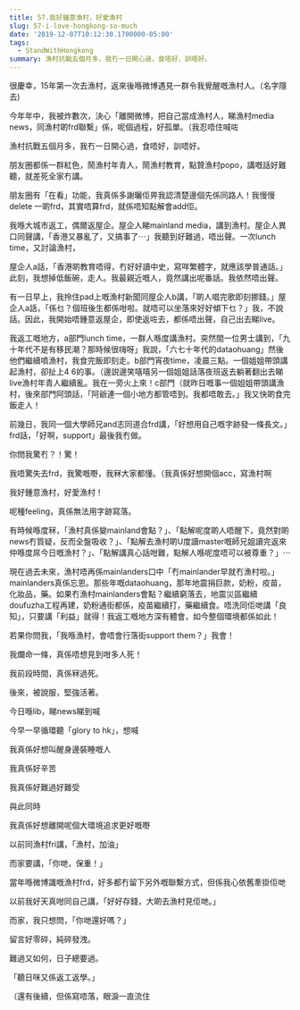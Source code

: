 ```yaml
---
title: 57.我好鍾意漁村，好愛漁村
slug: 57-i-love-hongkong-so-much
date: '2019-12-07T10:12:30.1700000-05:00'
tags:
  - StandWithHongkong
summary: 漁村抗戰五個月多，我冇一日開心過，食唔好，訓唔好。
---
```

很慶幸，15年第一次去漁村，返來後喺微博遇見一群令我覺醒嘅漁村人。（名字隱去)

今年年中，我被炸數次，決心「離開微博，把自己當成漁村人，睇漁村media news，同漁村啲frd聯繫」係，呢個過程，好孤單。（我忍唔住喊咗

漁村抗戰五個月多，我冇一日開心過，食唔好，訓唔好。

朋友圈都係一群紅色，鬧漁村年青人，鬧漁村教育，點贊漁村popo，講嘅話好難聽，就差死全家冇講。

朋友圈有「在看」功能，我真係多謝曬佢畀我認清楚邊個先係同路人！我慢慢delete 一啲frd，其實唔算frd，就係唔知點解會add佢。

我喺大城市返工，偶爾返屋企。屋企人睇mainland media，講到漁村。屋企人異口同聲講，「香港又暴亂了，又搞事了⋯」我聽到好難過，唔出聲。一次lunch time，又討論漁村，

屋企人a話，「香港啲教育唔得，冇好好讀中史，寫咩繁體字，就應該學普通話。」此刻，我想掉低飯碗，走人。我最親近嘅人，竟然講出呢番話。我依然唔出聲。

有一日早上，我拎住pad上嘅漁村新聞同屋企人b講，「啲人唱完歌即刻挪錢。」屋企人a話，「係乜？個班後生都係咁啦。就唔可以坐落來好好傾下乜？」我，不說話。因此，我開始唔鍾意返屋企，即使返咗去，都係唔出聲，自己出去睇live。

我返工嘅地方，a部門lunch time，一群人喺度講漁村。突然間一位男士講到，「九十年代不是有移民潮？那時候很嗨呀」我說，「六七十年代的dataohuang」然後他們繼續噴漁村，我食完飯即刻走。b部門宵夜time，凌晨三點。一個姐姐帶頭講起漁村，卻扯上4 6的事。（邊説邊笑嘻嘻另一個姐姐話落夜班返去躺著翻出去睇live漁村年青人繼續亂。我在一旁火上來！c部門（就昨日嘅事一個姐姐帶頭講漁村，後來部門阿頭話，「阿爺連一個小地方都管唔到。我都唔敢去。」我又快啲食完飯走人！

前幾日，我同一個大學師兄and志同道合frd講，「好想用自己嘅字跡發一條長文。」frd話，「好啊，support」最後我冇做。

你問我驚冇？！驚！

我唔驚失去frd，我驚嘅嘢，我冧大家都懂。（我真係好想開個acc，寫漁村啊

我好鍾意漁村，好愛漁村！

呢種feeling，真係無法用字跡寫落。

有時候喺度冧，「漁村真係變mainland會點？」、「點解呢度啲人唔醒下，竟然對啲news冇質疑，反而全盤吸收？」、「點解去漁村啲U度讀master嘅師兄姐讀完返來仲喺度屌今日嘅漁村？」、「點解講真心話咁難，點解人喺呢度唔可以被尊重？」⋯

現在過去未來，漁村唔再係mainlanders口中「冇mainlander早就冇漁村啦。」mainlanders真係忘恩。那些年嘅dataohuang，那年地震捐巨款，奶粉，疫苗，化妝品，藥。如果冇漁村mainlanders會點？繼續窮落去，地震災區繼續doufuzha工程再建，奶粉通街都係，疫苗繼續打，藥繼續食。唔洗同佢哋講「良知」，只要講「利益」就得！我返工嘅地方深有體會，如今整個環境都係如此！

若果你問我，「我喺漁村，會唔會行落街support them？」我會！

我爛命一條，真係唔想見到咁多人死！

我前段時間，真係冧過死。

後來，被說服，堅強活著。

今日喺lib，睇news睇到喊

今早一早循環聽「glory to hk」，想喊

我真係好想叫醒身邊裝睡嘅人

我真係好辛苦

我真係好難過好難受

與此同時

我真係好想離開呢個大環境追求更好嘅嘢

以前同漁村fri講，「漁村，加油」

而家要講，「你哋，保重！」

當年喺微博識嘅漁村frd，好多都冇留下另外嘅聯繫方式，但係我心依舊牽掛佢哋

以前我好天真咁同自己講，「好好存錢，大啲去漁村見佢哋。」

而家，我只想問，「你哋還好嗎？」

留言好零碎，純碎發洩。

難過又如何，日子總要過。

「聽日咪又係返工返學。」

（還有後續，但係寫唔落，眼淚一直流住
